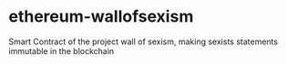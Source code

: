 # ethereum-wallofsexism
Smart Contract of the project wall of sexism, making sexists statements immutable in the blockchain
